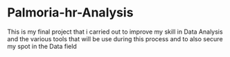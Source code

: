 # Palmoria-hr-Analysis
This is my final project that i carried out to improve my skill in Data Analysis and the various tools that will be use during this process and to also secure my spot in the Data field
